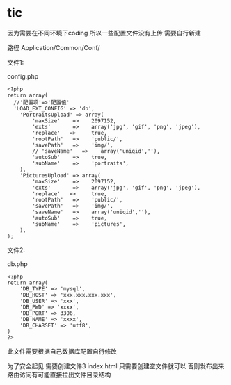 # tic

因为需要在不同环境下coding 所以一些配置文件没有上传
需要自行新建

路径 Application/Common/Conf/

文件1:

config.php

```
<?php
return array(
  //'配置项'=>'配置值'
  'LOAD_EXT_CONFIG' => 'db',
    'PortraitsUpload' => array(
        'maxSize'    =>    2097152,
        'exts'       =>    array('jpg', 'gif', 'png', 'jpeg'),
        'replace'   =>     true,
        'rootPath'   =>    'public/',
        'savePath'   =>    'img/',
        // 'saveName'   =>    array('uniqid',''),
        'autoSub'    =>    true,
        'subName'    =>    'portraits',
    ),
    'PicturesUpload' => array(
        'maxSize'    =>    2097152,
        'exts'       =>    array('jpg', 'gif', 'png', 'jpeg'),
        'replace'   =>     true,
        'rootPath'   =>    'public/',
        'savePath'   =>    'img/',
        'saveName'   =>    array('uniqid',''),
        'autoSub'    =>    true,
        'subName'    =>    'pictures',
    ),
);
```

文件2:

db.php
```
<?php
return array(
    'DB_TYPE' => 'mysql',
    'DB_HOST' => 'xxx.xxx.xxx.xxx',
    'DB_USER' => 'xxx',
    'DB_PWD' => 'xxxx',
    'DB_PORT' => 3306,
    'DB_NAME' => 'xxxx',
    'DB_CHARSET' => 'utf8',
)
?>
```
此文件需要根据自己数据库配置自行修改

为了安全起见 需要创建文件3 index.html
只需要创建空文件就可以 否则发布出来 路由访问有可能直接拉出文件目录结构

